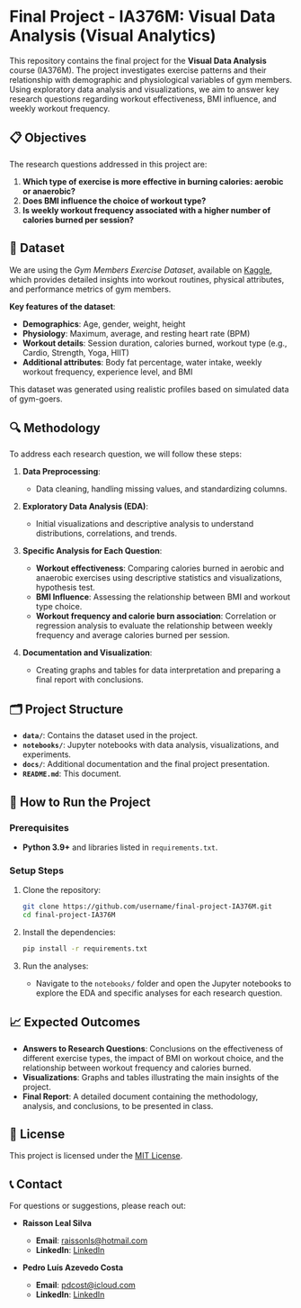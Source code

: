 # Final Project - IA376M: Visual Data Analysis (Visual Analytics)

This repository contains the final project for the **Visual Data Analysis** course (IA376M). The project investigates exercise patterns and their relationship with demographic and physiological variables of gym members. Using exploratory data analysis and visualizations, we aim to answer key research questions regarding workout effectiveness, BMI influence, and weekly workout frequency.

## 📋 Objectives

The research questions addressed in this project are:

1. **Which type of exercise is more effective in burning calories: aerobic or anaerobic?**
2. **Does BMI influence the choice of workout type?**
3. **Is weekly workout frequency associated with a higher number of calories burned per session?**

## 📂 Dataset

We are using the *Gym Members Exercise Dataset*, available on [Kaggle](https://www.kaggle.com/datasets/valakhorasani/gym-members-exercise-dataset), which provides detailed insights into workout routines, physical attributes, and performance metrics of gym members.

**Key features of the dataset**:
- **Demographics**: Age, gender, weight, height
- **Physiology**: Maximum, average, and resting heart rate (BPM)
- **Workout details**: Session duration, calories burned, workout type (e.g., Cardio, Strength, Yoga, HIIT)
- **Additional attributes**: Body fat percentage, water intake, weekly workout frequency, experience level, and BMI

This dataset was generated using realistic profiles based on simulated data of gym-goers.

## 🔍 Methodology

To address each research question, we will follow these steps:

1. **Data Preprocessing**:
   - Data cleaning, handling missing values, and standardizing columns.
   
2. **Exploratory Data Analysis (EDA)**:
   - Initial visualizations and descriptive analysis to understand distributions, correlations, and trends.

3. **Specific Analysis for Each Question**:
   - **Workout effectiveness**: Comparing calories burned in aerobic and anaerobic exercises using descriptive statistics and visualizations, hypothesis test.
   - **BMI Influence**: Assessing the relationship between BMI and workout type choice.
   - **Workout frequency and calorie burn association**: Correlation or regression analysis to evaluate the relationship between weekly frequency and average calories burned per session.

4. **Documentation and Visualization**:
   - Creating graphs and tables for data interpretation and preparing a final report with conclusions.

## 🗂 Project Structure

- **`data/`**: Contains the dataset used in the project.
- **`notebooks/`**: Jupyter notebooks with data analysis, visualizations, and experiments.
- **`docs/`**: Additional documentation and the final project presentation.
- **`README.md`**: This document.

## 🚀 How to Run the Project

### Prerequisites

- **Python 3.9+** and libraries listed in `requirements.txt`.

### Setup Steps

1. Clone the repository:
   ```bash
   git clone https://github.com/username/final-project-IA376M.git
   cd final-project-IA376M
   ```

2. Install the dependencies:
   ```bash
   pip install -r requirements.txt
   ```

3. Run the analyses:
   - Navigate to the `notebooks/` folder and open the Jupyter notebooks to explore the EDA and specific analyses for each research question.

## 📈 Expected Outcomes

- **Answers to Research Questions**: Conclusions on the effectiveness of different exercise types, the impact of BMI on workout choice, and the relationship between workout frequency and calories burned.
- **Visualizations**: Graphs and tables illustrating the main insights of the project.
- **Final Report**: A detailed document containing the methodology, analysis, and conclusions, to be presented in class.

## 📝 License

This project is licensed under the [MIT License](LICENSE).

## 📞 Contact

For questions or suggestions, please reach out:

- **Raisson Leal Silva**
    - **Email**: raissonls@hotmail.com
    - **LinkedIn**: [LinkedIn](https://www.linkedin.com/in/raisson-leal-silva-9208a8167/)

- **Pedro Luís Azevedo Costa**
    - **Email**: pdcost@icloud.com
    - **LinkedIn**: [LinkedIn](https://www.linkedin.com/in/pedro-lu%C3%ADs-azevedo-costa-2a8b22147/)
